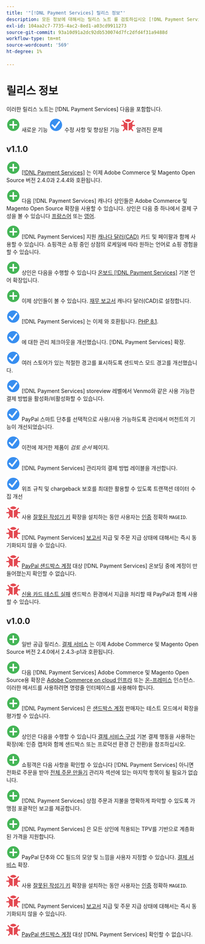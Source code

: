 ```yaml
---
title: '"[!DNL Payment Services] 릴리스 정보"'
description: 모든 정보에 대해서는 릴리스 노트 를 검토하십시오 [!DNL Payment Services] 릴리스.
exl-id: 104aa2c7-7735-4ac2-8ed1-a03cd9911273
source-git-commit: 93a10d91a2dc92db530074d7fc2dfd4f31a9488d
workflow-type: tm+mt
source-wordcount: '569'
ht-degree: 1%

---
```


# 릴리스 정보

이러한 릴리스 노트는 [!DNL Payment Services] 다음을 포함합니다.

![새로 만들기](../assets/new.svg) 새로운 기능
![해결된 문제](../assets/fix.svg) 수정 사항 및 향상된 기능
![알려진 문제](../assets/bug.svg) 알려진 문제

## v1.1.0

![새로 만들기](../assets/new.svg)<!-- Issue PAY-2127 --> [[!DNL Payment Services]](https://marketplace.magento.com/magento-payment-services.html) 는 이제 Adobe Commerce 및 Magento Open Source 버전 2.4.0과 2.4.4와 호환됩니다.

![새로 만들기](../assets/new.svg)<!-- Issue PAY-2682 --> 다음 [!DNL Payment Services] 캐나다 상인들은 Adobe Commerce 및 Magento Open Source 확장을 사용할 수 있습니다. 상인은 다음 중 하나에서 결제 구성을 볼 수 있습니다 [프랑스어](https://experienceleague.adobe.com/docs/commerce-merchant-services/payment-services/overview.html?lang=fr) 또는 [영어](https://experienceleague.adobe.com/docs/commerce-merchant-services/payment-services/overview.html?lang=en).

![새로 만들기](../assets/new.svg)<!-- Issue PAY-2681 --> [!DNL Payment Services] 지원 [캐나다 달러(CAD)](overview.md#accepted-credit-cards-and-currencies) 카드 및 페이팔과 함께 사용할 수 있습니다. 쇼핑객은 쇼핑 중인 상점의 로케일에 따라 원하는 언어로 쇼핑 경험을 할 수 있습니다.

![새로 만들기](../assets/new.svg)<!-- Issue PAY-2680 --> 상인은 다음을 수행할 수 있습니다 [온보드 [!DNL Payment Services]](onboard.md) 기본 언어 확장입니다.

![새로 만들기](../assets/new.svg)<!-- Issue PAY-2678 --> 이제 상인들이 볼 수 있습니다. [재무 보고서](order-payment-status.md) 캐나다 달러(CAD)로 설정합니다.

![해결된 문제](../assets/fix.svg)<!-- Issue PAY-2710 --> [!DNL Payment Services] 는 이제 와 호환됩니다. [PHP 8.1](https://www.php.net/releases/8.1/en.php).

![해결된 문제](../assets/fix.svg)<!-- Issue PAY-3035 --> 에 대한 관리 체크아웃을 개선했습니다. [!DNL Payment Services] 확장.

![해결된 문제](../assets/fix.svg)<!-- Issue PAY-3017 --> 여러 스토어가 있는 적절한 경고를 표시하도록 샌드박스 모드 경고를 개선했습니다.

![해결된 문제](../assets/fix.svg)<!-- Issue PAY-2742 --> [!DNL Payment Services] storeview 레벨에서 Venmo와 같은 사용 가능한 결제 방법을 활성화/비활성화할 수 있습니다.

![해결된 문제](../assets/fix.svg)<!-- Issue PAY-2277 --> PayPal 스마트 단추를 선택적으로 사용/사용 가능하도록 관리에서 머천트의 기능이 개선되었습니다.

![해결된 문제](../assets/fix.svg)<!-- Issue PAY-2561 --> 이전에 제거한 제품이 _검토 순서_ 페이지.

![해결된 문제](../assets/fix.svg)<!-- Issue PAY-2456 --> [!DNL Payment Services] 관리자의 결제 방법 레이블을 개선합니다.

![해결된 문제](../assets/fix.svg)<!-- Issue PAY-2907 --> 위조 규칙 및 chargeback 보호를 최대한 활용할 수 있도록 트랜잭션 데이터 수집 개선

![알려진 문제](../assets/bug.svg)<!-- Issue PAY-2473 --> 사용 [잘못된 작성기 키](https://support.magento.com/hc/en-us/articles/4406603542541) 확장을 설치하는 동안 사용자는 [인증](https://devdocs.magento.com/guides/v2.4/install-gde/prereq/connect-auth.html) 정확하 `MAGEID`.

![알려진 문제](../assets/bug.svg)<!-- Issue PAY-2474 --> [!DNL Payment Services] [보고서](https://support.magento.com/hc/en-us/articles/4406114741517) 지급 및 주문 지급 상태에 대해서는 즉시 동기화되지 않을 수 있습니다.

![알려진 문제](../assets/bug.svg)<!-- Issue PAY-2475 --> [PayPal 샌드박스 계정](https://support.magento.com/hc/en-us/articles/4406954952461) 대상 [!DNL Payment Services] 온보딩 중에 계정이 만들어졌는지 확인할 수 없습니다.

![알려진 문제](../assets/bug.svg)<!-- Issue PAY-2842 --> [신용 카드 테스트 실패](https://support.magento.com/hc/en-us/articles/5201041963917) 샌드박스 환경에서 지급을 처리할 때 PayPal과 함께 사용할 수 있습니다.

## v1.0.0

![새로 만들기](../assets/new.svg)<!-- Issue PAY-2127 --> 일반 공급 릴리스. [결제 서비스](https://marketplace.magento.com/magento-payment-services.html) 는 이제 Adobe Commerce 및 Magento Open Source 버전 2.4.0에서 2.4.3-p1과 호환됩니다.

![새로 만들기](../assets/new.svg)<!-- Issue PAY-124 --> 다음 [!DNL Payment Services] Adobe Commerce 및 Magento Open Source용 확장은 [Adobe Commerce on cloud 인프라](install.md#magento-commerce-cloud) 또는 [온-프레미스](install.md#on-premises) 인스턴스. 이러한 메서드를 사용하려면 명령줄 인터페이스를 사용해야 합니다.

![새로 만들기](../assets/new.svg)<!-- Issue PAY-1986 --> [!DNL Payment Services] 은 [샌드박스 계정](onboard.md#enable-sandbox-testing) 판매자는 테스트 모드에서 확장을 평가할 수 있습니다.

![새로 만들기](../assets/new.svg)<!-- Issue PAY-666 --> 상인은 다음을 수행할 수 있습니다 [결제 서비스 구성](configure-admin.md) 기본 결제 행동을 사용하는 확장(예: 인증 캡처와 함께 샌드박스 또는 프로덕션 환경 간 전환)을 참조하십시오.

![새로 만들기](../assets/new.svg)<!-- Issue PAY-780 --> 쇼핑객은 다음 사항을 확인할 수 있습니다 [!DNL Payment Services] 아니면 전화로 주문을 받아 [전체 주문 만들기](create-order.md) 관리자 섹션에 있는 마지막 항목이 될 필요가 없습니다.

![새로 만들기](../assets/new.svg)<!-- Issue PAY-1856 --> [!DNL Payment Services] 상점 주문과 지불을 명확하게 파악할 수 있도록 가맹점 포괄적인 보고를 제공합니다.

![새로 만들기](../assets/new.svg)<!-- Issue PAY-311 --> [!DNL Payment Services] 은 모든 상인에 적용되는 TPV를 기반으로 계층화된 가격을 지원합니다.

![새로 만들기](../assets/new.svg)<!-- Issue PAY-1443 --> PayPal 단추와 CC 필드의 모양 및 느낌을 사용자 지정할 수 있습니다. [결제 서비스](https://devdocs.magento.com/payment-services/customize-buttons-messaging.html) 확장.

![알려진 문제](../assets/bug.svg)<!-- Issue PAY-2473 --> 사용 [잘못된 작성기 키](https://support.magento.com/hc/en-us/articles/4406603542541) 확장을 설치하는 동안 사용자는 [인증](https://devdocs.magento.com/guides/v2.4/install-gde/prereq/connect-auth.html) 정확하 `MAGEID`.

![알려진 문제](../assets/bug.svg)<!-- Issue PAY-2474 --> [!DNL Payment Services] [보고서](https://support.magento.com/hc/en-us/articles/4406114741517) 지급 및 주문 지급 상태에 대해서는 즉시 동기화되지 않을 수 있습니다.

![알려진 문제](../assets/bug.svg)<!-- Issue PAY-2475 --> [PayPal 샌드박스 계정](https://support.magento.com/hc/en-us/articles/4406954952461) 대상 [!DNL Payment Services] 확인할 수 없습니다.

